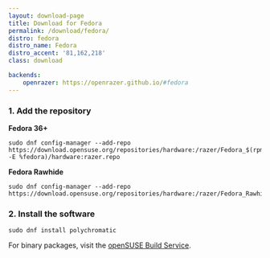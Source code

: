 ```yaml
---
layout: download-page
title: Download for Fedora
permalink: /download/fedora/
distro: fedora
distro_name: Fedora
distro_accent: '81,162,218'
class: download

backends:
    openrazer: https://openrazer.github.io/#fedora
---
```


### 1. Add the repository

**Fedora 36+**
```shell
sudo dnf config-manager --add-repo https://download.opensuse.org/repositories/hardware:/razer/Fedora_$(rpm -E %fedora)/hardware:razer.repo
```

**Fedora Rawhide**

```shell
sudo dnf config-manager --add-repo https://download.opensuse.org/repositories/hardware:/razer/Fedora_Rawhide/hardware:razer.repo
```

### 2. Install the software
```shell
sudo dnf install polychromatic
```

For binary packages, visit the
[openSUSE Build Service](https://software.opensuse.org/download.html?project=hardware%3Arazer&package=polychromatic).
